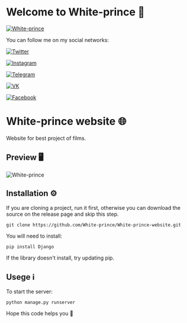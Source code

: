 # Welcome to White-prince :crown:

 [![White-prince](https://github.com/White-prince/White-prince/blob/main/assets/vk-head-andrew.png?raw=true)](http://white-prince.ru/)

You can follow me on my social networks:

[![Twitter](https://img.shields.io/badge/-Twitter-131313?style=for-the-badge&logo=Twitter)](https://twitter.com/White_prince_0)

[![Instagram](https://img.shields.io/badge/-Instagram-131313?style=for-the-badge&logo=Instagram)](https://www.instagram.com/white_prince_x0/)

[![Telegram](https://img.shields.io/badge/-Telegram-131313?style=for-the-badge&logo=Telegram)](https://t.me/Dark_Hub_info)

[![VK](https://img.shields.io/badge/-VK-131313?style=for-the-badge&logo=VK)](https://vk.com/id333667069)

[![Facebook](https://img.shields.io/badge/-Facebook-131313?style=for-the-badge&logo=Facebook)](https://www.facebook.com/profile.php?id=100023988285502)

# White-prince website :globe_with_meridians:

Website for best project of films.

## Preview :desktop_computer:

![White-prince](https://i.ibb.co/R7Xcbpp/preview-git.png)

## Installation :gear:

If you are cloning a project, run it first, otherwise you can download the source on the release page and skip this step.

    git clone https://github.com/White-prince/White-prince-website.git

You will need to install:

    pip install Django

If the library doesn't install, try updating pip.

## Usege :information_source:

To start the server:
    
    python manage.py runserver

Hope this code helps you :crown:
